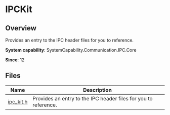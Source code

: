 # IPCKit
<!--Kit: IPC Kit-->
<!--Subsystem: Communication-->
<!--Owner: @xdx19211@luodonghui0157-->
<!--SE: @zhaopeng_gitee-->
<!--TSE: @maxiaorong2-->

## Overview

Provides an entry to the IPC header files for you to reference.

**System capability**: SystemCapability.Communication.IPC.Core

**Since**: 12

## Files

| Name| Description|
| ---- | ---- |
| [ipc_kit.h](capi-ipc-kit-h.md) | Provides an entry to the IPC header files for you to reference. |
